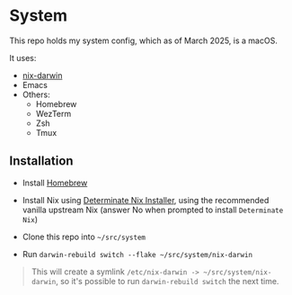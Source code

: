 # System

This repo holds my system config, which as of March 2025, is a macOS.

It uses:

- [nix-darwin](https://github.com/nix-darwin/nix-darwin)
- Emacs
- Others:
  - Homebrew
  - WezTerm
  - Zsh
  - Tmux

## Installation

- Install [Homebrew](https://brew.sh)

- Install Nix using [Determinate Nix Installer](https://github.com/DeterminateSystems/nix-installer?tab=readme-ov-file#determinate-nix-installer), using the recommended vanilla upstream Nix (answer No when prompted to install `Determinate Nix`)

- Clone this repo into `~/src/system`

- Run `darwin-rebuild switch --flake ~/src/system/nix-darwin`

> This will create a symlink `/etc/nix-darwin -> ~/src/system/nix-darwin`, so it's possible to run `darwin-rebuild switch` the next time.
